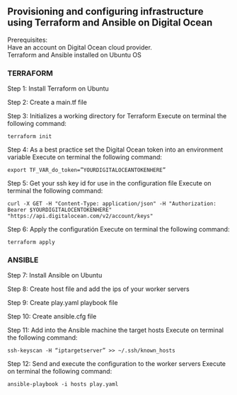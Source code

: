 ## Provisioning and configuring infrastructure using Terraform and Ansible on Digital Ocean

Prerequisites:  
Have an account on Digital Ocean cloud provider.  
Terraform and Ansible installed on Ubuntu OS

 ### TERRAFORM

 Step 1: Install Terraform on Ubuntu

 Step 2: Create a main.tf file

 Step 3: Initializes a working directory for Terraform
Execute on terminal the following command:

    terraform init

 Step 4: As a best practice set the Digital Ocean token into an environment variable
Execute on terminal the following command:

    export TF_VAR_do_token=”YOURDIGITALOCEANTOKENHERE”

 Step 5: Get your ssh key id for use in the configuration file
Execute on terminal the following command:

    curl -X GET -H "Content-Type: application/json" -H "Authorization: Bearer $YOURDIGITALOCENTOKENHERE" "https://api.digitalocean.com/v2/account/keys"

 Step 6: Apply the configuratión
Execute on terminal the following command:

    terraform apply   

### ANSIBLE    

 Step 7: Install Ansible on Ubuntu

 Step 8: Create host file and add the ips of your worker servers

 Step 9: Create play.yaml playbook file

 Step 10: Create ansible.cfg file

 Step 11: Add into the Ansible machine the target hosts
Execute on terminal the following command:

    ssh-keyscan -H “iptargetserver” >> ~/.ssh/known_hosts

 Step 12: Send and execute the configuration to the worker servers
Execute on terminal the following command:

    ansible-playbook -i hosts play.yaml   